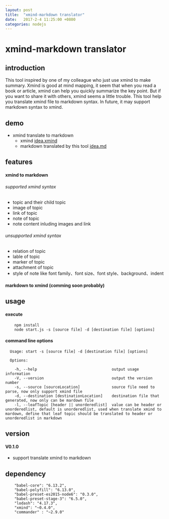 ```yaml
---
layout: post
title:  "xmind-markdown translator"
date:   2017-2-4 11:25:00 +0800
categories: nodejs
---
```


# xmind-markdown translator

## introduction

This tool inspired by one of my colleague who just use xmind to make summary. Xmind is good at mind mapping, it seem that when you read a book or article, xmind can help you quickly summarize the key point. But if you want to share it with others, xmind seems a little trouble. This tool help you translate xmind file to markdown syntax. In future, it may support markdown syntax to xmind.

## demo

* xmind translate to markdown
    * xmind [idea.xmind](demo/idea.xmind)
    * markdown translated by this tool [idea.md](demo/idea.md)

## features

#### xmind to markdown 

###### supported xmind syntax

* topic and their child topic
* image of topic
* link of topic
* note of topic
* note content inluding images and link

###### unsupported xmind syntax

* relation of topic
* lable of topic
* marker of topic
* attachment of topic
* style of note like font family、font size、font style、background、indent

#### markdown to xmind (comming soon probably)

## usage

#### execute

```
    npm install
    node start.js -s [source file] -d [destination file] [options]
```

#### command line options

```
  Usage: start -s [source file] -d [destination file] [options]

  Options:

    -h, --help                                 output usage information
    -V, --version                              output the version number
    -s, --source [sourceLocation]              source file need to parse, now only support xmind file
    -d, --destination [destinationLocation]    destination file that generated, now only can be mardown file
    -l, --leafTopic [header || unorderedlist]  value can be header or unorderedlist, default is unorderedlist, used when translate xmind to mardown, define that leaf topic should be translated to header or unorderedlist in markdown

```

## version
#### V0.1.0

* support translate xmind to markdown

## dependency

```
    "babel-core": "6.13.2",
    "babel-polyfill": "6.13.0",
    "babel-preset-es2015-node6": "0.3.0",
    "babel-preset-stage-3": "6.5.0",
    "lodash": "4.17.3",
    "xmind": "~0.4.0",
    "commander" : "~2.9.0"
```